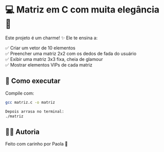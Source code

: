 # 💻 Matriz em C com muita elegância 🎀

Este projeto é um charme! ✨ Ele te ensina a:

✅ Criar um vetor de 10 elementos  
✅ Preencher uma matriz 2x2 com os dedos de fada do usuário  
✅ Exibir uma matriz 3x3 fixa, cheia de glamour  
✅ Mostrar elementos VIPs de cada matriz  

## 🎯 Como executar

Compile com:
```bash
gcc matriz.c -o matriz

Depois arrasa no terminal:
./matriz

```

## 👩‍💻 Autoria
Feito com carinho por Paola 💋
